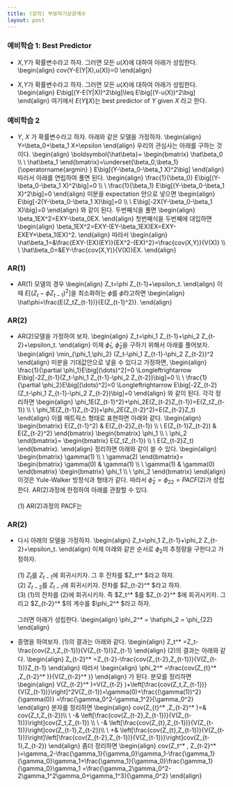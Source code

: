 ```yaml
---
title: (강의) 부분자기상관계수
layout: post
---
```


### 예비학습 1: Best Predictor

- $X$,$Y$가 확률변수라고 하자. 그러면 모든 $u(X)$에 대하여 아래가 성립한다. 
\begin{align}
cov(Y-E(Y\|X),u(X))=0 
\end{align}

- $X$,$Y$가 확률변수라고 하자. 그러면 모든 $u(X)$에 대하여 아래가 성립한다. 
\begin{align}
E\big[(Y-E(Y\|X))^2\big]\leq E\big[(Y-u(X))^2\big]
\end{align}
여기에서 $E(Y\|X)$는 best predictor of $Y$ given $X$ 라고 한다. 

### 예비학습 2 

- $Y$, $X$ 가 확률변수라고 하자. 아래와 같은 모델을 가정하자. 
\begin{align}
Y=\beta_0+\beta_1 X+\epsilon
\end{align}
우리의 관심사는 아래를 구하는 것이다. 
\begin{align}
\boldsymbol{\hat\beta}=
\begin{bmatrix}
\hat\beta_0 \\\\ \\
\hat\beta_1
\end{bmatrix}=\underset{\beta_0,\beta_1}{\operatorname{argmin} } E\big[(Y-\beta_0-\beta_1 X)^2\big]
\end{align}
따라서 아래를 연립하여 풀면 된다. 
\begin{align}
\frac{1}{\beta_0} E\big[(Y-\beta_0-\beta_1 X)^2\big]=0 \\\\ \\
\frac{1}{\beta_1} E\big[(Y-\beta_0-\beta_1 X)^2\big]=0
\end{align}
미분을 expectation 안으로 넣으면 
\begin{align}
E\big[-2(Y-\beta_0-\beta_1 X)\big]=0 \\\\ \\
E\big[-2X(Y-\beta_0-\beta_1 X)\big]=0
\end{align}
와 같이 된다. 두번째식을 풀면 
\begin{align}
\beta_1EX^2=EXY-\beta_0EX.
\end{align}
첫번째식을 두번째에 대입하면 
\begin{align}
\beta_1EX^2=EXY-(EY-\beta_1EX)EX=EXY-EXEY+\beta_1(EX)^2.
\end{align}
따라서 
\begin{align}
\hat\beta_1=&\frac{EXY-(EX)(EY)}{EX^2-(EX)^2}=\frac{cov(X,Y)}{V(X)} \\\\ \\
\hat\beta_0=&EY-\frac{cov(X,Y)}{V(X)}EX.
\end{align}

### AR(1)
- AR(1) 모델의 경우 
\begin{align}
Z_t=\phi Z_{t-1}+\epsilon_t. 
\end{align}
이때 $E\big[(Z_t-\phi Z_{t-1})^2\big]$을 최소화하는 $\phi$를 $\hat\phi$라고하면 
\begin{align}
\hat\phi=\frac{E(Z_tZ_{t-1})}{E(Z_{t-1}^2)}.
\end{align}


### AR(2) 
- AR(2)모델을 가정하여 보자. 
\begin{align}
Z_t=\phi_1 Z_{t-1}+\phi_2 Z_{t-2}+\epsilon_t. 
\end{align}
이제 $\hat\phi_1$, $\hat\phi_2$을 구하기 위해서 아래를 풀어보자. 
\begin{align}
\min_{\phi_1,\phi_2} (Z_t-\phi_1 Z_{t-1}-\phi_2 Z_{t-2})^2
\end{align}
미분을 기대값안으로 넣을 수 있다고 가정하면, 
\begin{align}
\frac{1}{\partial \phi_1}E\big[(\dots)^2]=0 \Longleftrightarrow E\big[-2Z_{t-1}(Z_t-\phi_1 Z_{t-1}-\phi_2 Z_{t-2})\big]=0 \\\\ \\
\frac{1}{\partial \phi_2}E\big[(\dots)^2]=0 \Longleftrightarrow E\big[-2Z_{t-2}(Z_t-\phi_1 Z_{t-1}-\phi_2 Z_{t-2})\big]=0
\end{align}
와 같이 된다. 각각 정리하면 
\begin{align}
\phi_1E(Z_{t-1}^2)+\phi_2E(Z_{t-2}Z_{t-1})=E(Z_tZ_{t-1}) \\\\ \\
\phi_1E(Z_{t-1}Z_{t-2})+\phi_2E(Z_{t-2}^2)=E(Z_{t-2}Z_t)
\end{align}
이를 매트릭스 형태로 표현하면 아래와 같다. 
\begin{align}
\begin{bmatrix}
E(Z_{t-1}^2) & E(Z_{t-2}Z_{t-1}) \\\\ \\
E(Z_{t-1}Z_{t-2}) & E(Z_{t-2}^2)
\end{bmatrix}
\begin{bmatrix}
\phi_1 \\\\ \\
\phi_2
\end{bmatrix}=
\begin{bmatrix}
E(Z_tZ_{t-1}) \\\\ \\
E(Z_{t-2}Z_t)
\end{bmatrix}. 
\end{align}
정리하면 아래와 같이 쓸 수 있다. 
\begin{align}
\begin{bmatrix}
\gamma(1) \\\\ \\
\gamma(2)
\end{bmatrix}=
\begin{bmatrix}
\gamma(0) & \gamma(1) \\\\ \\
\gamma(1) & \gamma(0)
\end{bmatrix}
\begin{bmatrix}
\phi_1 \\\\ \\
\phi_2
\end{bmatrix}
\end{align}
이것은 Yule-Walker 방정식과 형태가 같다. 따라서 $\hat\phi_2=\phi_{22}=PACF(2)$가 성립한다. AR(2)과정에 한정하여 아래를 관찰할 수 있다. <br/><br/>
(1) AR(2)과정의 PACF는 

### AR(2) 
- 다시 아래의 모델을 가정하자. 
\begin{align}
Z_t=\phi_1 Z_{t-1}+\phi_2 Z_{t-2}+\epsilon_t. 
\end{align}
이제 아래와 같은 순서로 $\phi_2$의 추정량을 구한다고 가정하자. <br/><br/>
(1) $Z_t$를 $Z_{t-1}$에 회귀시키자. 그 후 잔차를 $Z_t^* $라고 하자. <br/>
(2) $Z_{t-2}$를 $Z_{t-1}$에 회귀시키자. 잔차를 $Z_{t-2}^* $라고 하자. <br/>
(3) (1)의 잔차를 (2)에 회귀시키자. 즉 $Z_t^* $를 $Z_{t-2}^* $에 회귀시키자. 그리고 $Z_{t-2}^* $의 계수를 $\phi_2^* $라고 하자. <br/><br/> 
그러면 아래가 성립한다. 
\begin{align}
\phi_2^* = \hat\phi_2 = \phi_{22}
\end{align}

- 증명을 하여보자. 
(1)의 결과는 아래와 같다. 
\begin{align}
Z_t^* =Z_t-\frac{cov(Z_t,Z_{t-1})}{V(Z_{t-1})}Z_{t-1}
\end{align}
(2)의 결과는 아래와 같다. 
\begin{align}
Z_{t-2}^* =Z_{t-2}-\frac{cov(Z_{t-2},Z_{t-1})}{V(Z_{t-1})}Z_{t-1}
\end{align}
따라서 
\begin{align}
\phi_2^* =\frac{cov(Z_{t}^* ,Z_{t-2}^*  )}{V(Z_{t-2}^* )}
\end{align}
가 된다. 분모를 정리하면 
\begin{align}
V(Z_{t-2}^* )=V(Z_{t-2} )+\left[\frac{cov(Z_t,Z_{t-1})}{V(Z_{t-1})}\right]^2V(Z_{t-1})=\gamma(0)+\frac{(\gamma(1))^2}{\gamma(0)}
=\frac{\gamma_0^2-\gamma_1^2}{\gamma_0^2}
\end{align}
분자를 정리하면 
\begin{align}
cov(Z_{t}^* ,Z_{t-2}^* )=&
cov(Z_t,Z_{t-2})\\\\ \\
-& \left[\frac{cov(Z_{t-2},Z_{t-1})}{V(Z_{t-1})}\right]cov(Z_t,Z_{t-1}) \\\\ \\
-& \left[\frac{cov(Z_{t},Z_{t-1})}{V(Z_{t-1})}\right]cov(Z_{t-1},Z_{t-2})\\\\ \\
+& \left[\frac{cov(Z_{t},Z_{t-1})}{V(Z_{t-1})}\right]\left[\frac{cov(Z_{t-2},Z_{t-1})}{V(Z_{t-1})}\right]cov(Z_{t-1},Z_{t-2})
\end{align}
좀더 정리하면 
\begin{align}
cov(Z_t^* , Z_{t-2}^* )=\gamma_2-\frac{\gamma_1}{\gamma_0}\gamma_1-\frac{\gamma_1}{\gamma_0}\gamma_1+\frac{\gamma_1}{\gamma_0}\frac{\gamma_1}{\gamma_0}\gamma_1
=\frac{\gamma_2\gamma_0^2-2\gamma_1^2\gamma_0+\gamma_1^3}{\gamma_0^2}
\end{align}